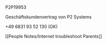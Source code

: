 P2P19953

Geschäftskundenvertrag von P2 Systems

\+49 6831 93 52 130 (GK)

[[People Notes/Internet troubleshoot Parents]]



